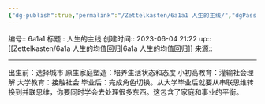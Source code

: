 ```yaml
---
{"dg-publish":true,"permalink":"/Zettelkasten/6a1a1 人生的主线/","dgPassFrontmatter":true}
---
```


编号:: 6a1a1
标题:: 人生的主线
创建时间:: 2023-06-04 21:22
up:: [[Zettelkasten/6a1a 人生的均值回归\|6a1a 人生的均值回归]]
来源:: 

---
出生前：选择城市
原生家庭塑造：培养生活状态和态度
小初高教育：灌输社会理解
大学教育：接触社会
毕业后：完成角色切换。从大学毕业后就要从串联思维转换到并联思维，你要同时学会去处理很多东西。这包含了家庭和事业的平衡。
